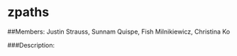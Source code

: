 # zpaths
##Members: Justin Strauss, Sunnam Quispe, Fish Milnikiewicz, Christina Ko

###Description:
####
